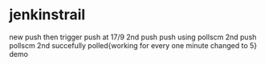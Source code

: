 # jenkinstrail
new push then trigger
push at 17/9
2nd push
push using pollscm
2nd push pollscm
2nd succefully polled{working for every one minute changed to 5}
demo

